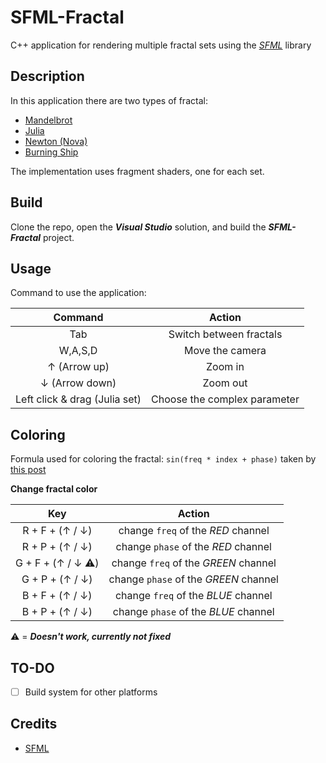 # SFML-Fractal

C++ application for rendering multiple fractal sets using the [*SFML*](https://www.sfml-dev.org/index.php) library

## Description

In this application there are two types of fractal:

* [Mandelbrot](https://en.wikipedia.org/wiki/Mandelbrot_set)
* [Julia](https://en.wikipedia.org/wiki/Julia_set)
* [Newton (Nova)](https://en.wikipedia.org/wiki/Newton_fractal)
* [Burning Ship](https://it.wikipedia.org/wiki/Burning_ship)

The implementation uses fragment shaders, one for each set.

## Build

Clone the repo, open the ***Visual Studio*** solution, and build the ***SFML-Fractal*** project. 

## Usage

Command to use the application:

| Command                       | Action                       |
| :---------------------------: | :--------------------------: |
| Tab                           | Switch between fractals      |
| W,A,S,D                       | Move the camera              |
| &uarr; (Arrow up)             | Zoom in                      |
| &darr; (Arrow down)           | Zoom out                     |
| Left click & drag (Julia set) | Choose the complex parameter |

## Coloring

Formula used for coloring the fractal: `sin(freq * index + phase)` taken by [this post](https://www.paridebroggi.com/blogpost/2015/05/06/fractal-continuous-coloring/)

**Change fractal color**

| Key                        | Action                                |
| :------------------------: | :-----------------------------------: |
| R + F + (&uarr; / &darr;) | change `freq` of the *RED* channel    |
| R + P + (&uarr; / &darr;) | change `phase` of the *RED* channel   |
| G + F + (&uarr; / &darr; :warning:) | change `freq` of the *GREEN* channel  |
| G + P + (&uarr; / &darr;) | change `phase` of the *GREEN* channel |
| B + F + (&uarr; / &darr;) | change `freq` of the *BLUE* channel   |
| B + P + (&uarr; / &darr;) | change `phase` of the *BLUE* channel  |

:warning: = ***Doesn't work, currently not fixed***

## TO-DO

- [ ] Build system for other platforms

## Credits

- [SFML](https://github.com/SFML/SFML)

